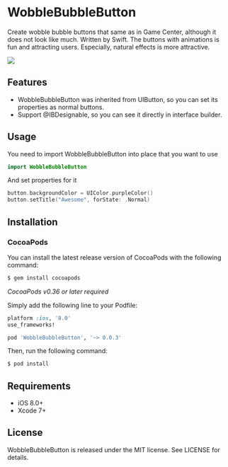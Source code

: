 # WobbleBubbleButton
Create wobble bubble buttons that same as in Game Center, although it does not look like much. Written by Swift.
The buttons with animations is fun and attracting users. Especially, natural effects is more attractive.

![](https://github.com/quangtqag/WobbleBubbleButton/blob/master/Screenshots/preview.gif)

## Features
* WobbleBubbleButton was inherited from UIButton, so you can set its properties as normal buttons.
* Support @IBDesignable, so you can see it directly in interface builder.

## Usage

You need to import WobbleBubbleButton into place that you want to use

```swift
import WobbleBubbleButton
```

And set properties for it

```swift
button.backgroundColor = UIColor.purpleColor()
button.setTitle("Awesome", forState: .Normal)
```

## Installation
### CocoaPods

You can install the latest release version of CocoaPods with the following command:

```bash
$ gem install cocoapods
```

*CocoaPods v0.36 or later required*

Simply add the following line to your Podfile:

```ruby
platform :ios, '8.0' 
use_frameworks!

pod 'WobbleBubbleButton', '~> 0.0.3' 
```

Then, run the following command:

```bash
$ pod install
```

## Requirements

- iOS 8.0+
- Xcode 7+

## License

WobbleBubbleButton is released under the MIT license. See LICENSE for details.
